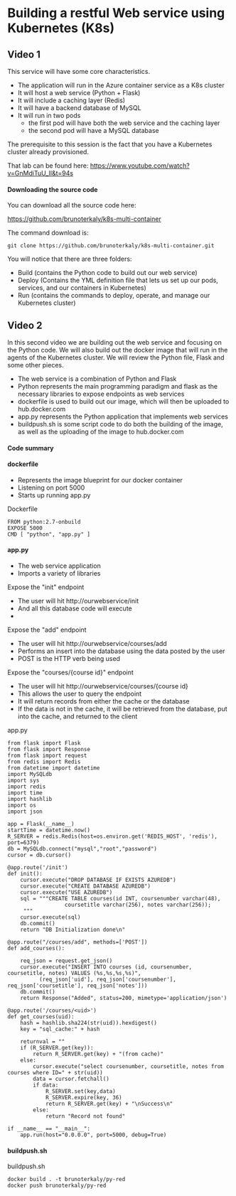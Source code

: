 # Building a restful Web service using Kubernetes (K8s)

## Video 1

This service will have some core characteristics.

- The application will run in the Azure container service as a K8s cluster
- It will host a web service (Python + Flask)
- It will include a caching layer (Redis)
- It will have a backend database of MySQL
- It will run in two pods
	- the first pod will have both the web service and the caching layer
	- the second pod will have a MySQL database

The prerequisite to this session is the fact that you have a Kubernetes cluster already provisioned.

That lab can be found here: https://www.youtube.com/watch?v=GnMdiTuU_lI&t=94s

#### Downloading the source code

You can download all the source code here:

https://github.com/brunoterkaly/k8s-multi-container

The command download is:

	git clone https://github.com/brunoterkaly/k8s-multi-container.git

You will notice that there are three folders:

- Build (contains the Python code to build out our web service)
- Deploy (Contains the YML definition file that lets us set up our pods, services, and our containers in Kubernetes)
- Run (contains the commands to deploy, operate, and manage our Kubernetes cluster)

## Video 2

In this second video we are building out the web service and focusing on the Python code. We will also build out the docker image that will run in the agents of the Kubernetes cluster. We will review the Python file, Flask and some other pieces.

- The web service is a combination of Python and Flask
- Python represents the main programming paradigm and flask as the necessary libraries to expose endpoints as web services
- dockerfile is used to build out our image, which will then be uploaded to hub.docker.com
- app.py represents the Python application that implements web services
- buildpush.sh is some script code to do both the building of the image, as well as the uploading of the image to hub.docker.com


#### Code summary




#### dockerfile

- Represents the image blueprint for our docker container
- Listening on port 5000
- Starts up running app.py

Dockerfile

	FROM python:2.7-onbuild
	EXPOSE 5000
	CMD [ "python", "app.py" ]


#### app.py

- The web service application
- Imports a variety of libraries

Expose the "init" endpoint
- The user will hit http://ourwebservice/init
- And all this database code will execute
- 

Expose the "add" endpoint
- The user will hit http://ourwebservice/courses/add
- Performs an insert into the database using the data posted by the user
- POST is the HTTP verb being used


Expose the "courses/{course id}" endpoint
- The user will hit http://ourwebservice/courses/{course id}
- This allows the user to query the endpoint
- It will return records from either the cache or the database
- If the data is not in the cache, it will be retrieved from the database, put into the cache, and returned to the client

app.py

	from flask import Flask
	from flask import Response
	from flask import request
	from redis import Redis
	from datetime import datetime
	import MySQLdb
	import sys
	import redis 
	import time
	import hashlib
	import os
	import json
	
	app = Flask(__name__)
	startTime = datetime.now()
	R_SERVER = redis.Redis(host=os.environ.get('REDIS_HOST', 'redis'), port=6379)
	db = MySQLdb.connect("mysql","root","password")
	cursor = db.cursor()
	
	@app.route('/init')
	def init():
	    cursor.execute("DROP DATABASE IF EXISTS AZUREDB")
	    cursor.execute("CREATE DATABASE AZUREDB")
	    cursor.execute("USE AZUREDB")
	    sql = """CREATE TABLE courses(id INT, coursenumber varchar(48), 
	                  coursetitle varchar(256), notes varchar(256));  
	     """
	    cursor.execute(sql)
	    db.commit()
	    return "DB Initialization done\n" 
	
	@app.route("/courses/add", methods=['POST'])
	def add_courses():
	
	    req_json = request.get_json()   
	    cursor.execute("INSERT INTO courses (id, coursenumber, coursetitle, notes) VALUES (%s,%s,%s,%s)", 
	          (req_json['uid'], req_json['coursenumber'], req_json['coursetitle'], req_json['notes']))
	    db.commit()
	    return Response("Added", status=200, mimetype='application/json')
	
	@app.route('/courses/<uid>')
	def get_courses(uid):
	    hash = hashlib.sha224(str(uid)).hexdigest()
	    key = "sql_cache:" + hash
	    
	    returnval = ""
	    if (R_SERVER.get(key)):
	        return R_SERVER.get(key) + "(from cache)" 
	    else:
	        cursor.execute("select coursenumber, coursetitle, notes from courses where ID=" + str(uid))
	        data = cursor.fetchall()
	        if data:
	            R_SERVER.set(key,data)
	            R_SERVER.expire(key, 36)
	            return R_SERVER.get(key) + "\nSuccess\n"
	        else:
	            return "Record not found"
	
	if __name__ == "__main__":
	    app.run(host="0.0.0.0", port=5000, debug=True)


#### buildpush.sh

buildpush.sh

	docker build . -t brunoterkaly/py-red
	docker push brunoterkaly/py-red



























